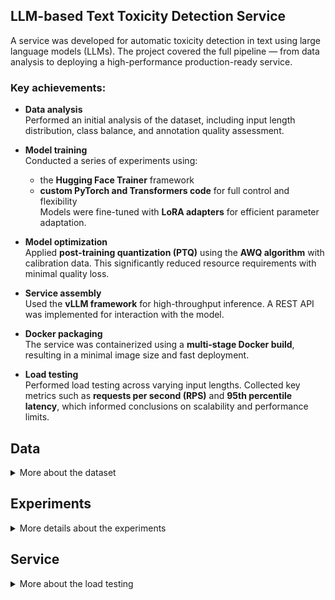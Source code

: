 
## LLM-based Text Toxicity Detection Service

A service was developed for automatic toxicity detection in text using large language models (LLMs). The project covered the full pipeline — from data analysis to deploying a high-performance production-ready service.

### Key achievements:

- **Data analysis**  
  Performed an initial analysis of the dataset, including input length distribution, class balance, and annotation quality assessment.

- **Model training**  
  Conducted a series of experiments using:
  - the **Hugging Face Trainer** framework  
  - **custom PyTorch and Transformers code** for full control and flexibility  
  Models were fine-tuned with **LoRA adapters** for efficient parameter adaptation.

- **Model optimization**  
  Applied **post-training quantization (PTQ)** using the **AWQ algorithm** with calibration data. This significantly reduced resource requirements with minimal quality loss.

- **Service assembly**  
  Used the **vLLM framework** for high-throughput inference. A REST API was implemented for interaction with the model.

- **Docker packaging**  
  The service was containerized using a **multi-stage Docker build**, resulting in a minimal image size and fast deployment.

- **Load testing**  
  Performed load testing across varying input lengths. Collected key metrics such as **requests per second (RPS)** and **95th percentile latency**, which informed conclusions on scalability and performance limits.

## Data
<details>
<summary>More about the dataset</summary>

**Data source:** https://www.kaggle.com/datasets/blackmoon/russian-language-toxic-comments

![Class distribution](charts/labels.png)

![Text length in characters](charts/len_text_chars.png)

![Text length in tokens](charts/len_text_tokens.png)

| Percentile (%) | Text length (tokens) |
|----------------|----------------------|
| 25             | 18                   |
| 50             | 31                   |
| 75             | 57                   |
| 85             | 83                   |
| 95             | 151                  |
| 98             | 239                  |
| 99             | 335                  |
| Max            | 1818                 |

![Character length vs class](charts/labels_len.png)

- The distributions are similar: both classes (1.0 and 0.0) have comparable boxplot shapes, indicating similar text length distributions.
- Many outliers: a significant number of texts have extreme lengths — especially in the 2000–6000+ character range. These may be long posts, spam, or concatenated messages.
- The median and bulk of the data are concentrated in the lower range (within the first 200–300 characters), which is typical for short user comments.

</details>

## Experiments
<details>
<summary>More details about the experiments</summary>

| Model name                                        | Hyperparameters                                                                                                                                                                                                                                     | F1     | Precision | Recall  |
|--------------------------------------------------------|----------------------------------------------------------------------------------------------------------------------------------------------------------------------------------------------------------------------------------------------------|--------|-----------|---------|
| 2967c40e2e_google_gemma-2-2b-it       | lora_config:<br>task_type: CAUSAL_LM<br>lora_r: 4<br>lora_bias: 'none'<br>target_modules: ["q_proj", "v_proj"]<br>lora_alpha: 8<br>init_lora_weights: gaussian<br>4bit<br>data_config:<br>task_type: cls_toxic<br>prefix: 'токсичный текст: '<br>collator_type: simple<br>max_target_len: 5<br>max_input_len: 256       | 0.7744 | 0.8942    | 0.6829  |
| 3858bcf862_google_gemma-2-2b-it       | lora_config:<br>task_type: CAUSAL_LM<br>lora_r: 16<br>lora_bias: "all"<br>target_modules: ["q_proj", "k_proj", "v_proj", "o_proj", "gate_proj"]<br>lora_alpha: 32<br>init_lora_weights: gaussian <br> 4bit| 0.8627 | 0.8351    | 0.8922  |
| 363437e01b_google_gemma-2-2b-it       | data_config:<br>max_input_len: 1024 <br> 4bit | 0.8711 | 0.8698    | 0.8725  |
| 48_077cd82859_google_gemma-2-2b-it       | target_modules: all<br>data_config:<br>max_input_len: 1024 <br> 4bit | 0.8812 | 0.8563    | 0.9077  |
| 42_2196e56dd3_t-bank-ai_T-lite-instruct-0.1       | target_modules: all<br>data_config:<br>max_input_len: 1024 <br> 4bit | 0.894 | 0.900    | 0.889  |

### Conclusions from the experiments
- The best results were achieved by the model `42_2196e56dd3_t-bank-ai_T-lite-instruct-0.1` with an F1 score of **0.894**, thanks to a well-balanced precision (**0.900**) and recall (**0.889**).
- The model `48_077cd82859_google_gemma-2-2b-it` also demonstrated a high F1 score (**0.8812**) with a strong emphasis on recall (**0.9077**), which may be beneficial when recall is prioritized.
- Simply increasing `max_input_len` (model `363437e01b`) already leads to a significant F1 improvement (**0.8711**) compared to the base configuration (`2967c40e2e`, F1 = **0.7744**).
- Using an extended set of `target_modules` and a more aggressive LoRA configuration (model `3858bcf862`) also improves F1 (**0.8627**), though with lower precision compared to the top-performing models.
</details>

## Service
<details>
<summary>More about the load testing</summary>

### Load Testing Parameters
n_threads=16 |  
required_rps=10 |  
max_num_seqs=64 |  
kv_cache_dtype=fp8  

### Data
* Test data  
* Split into buckets by input length (step = 100)

### Results
| Bucket name | Actual RPS | latency_95 (sec) |
|-------------|------------|------------------|
| 1-100       | 9.9978     | 0.1807           |
| 101-200     | 9.9628     | 1.5661           |
| 201-300     | 9.9159     | 1.6393           |
| 301-400     | 9.8667     | 1.8750           |
| 401-500     | 8.7159     | 1.8750           |
| 501-600     | 6.4053     | 2.5735           |
| 601-700     | 5.9328     | 2.7641           |
| 701-800     | 5.0148     | 3.6403           |
| 801-900     | 4.4203     | 3.6403           |
| 1001-1100   | 3.5389     | 4.5411           |


![Latency_95th](charts/output-2.png)

![Actual_RPS](charts/output.png)

### Conclusions from Load Testing

- For input lengths up to 400 tokens, the service consistently meets the required throughput (**required_rps = 10**), with latency_95 remaining within acceptable limits:
    - from 0.18 sec (1–100 tokens)
    - up to ~1.87 sec (301–400 tokens)

- Starting from the 401–500 token bucket, performance begins to degrade:
    - RPS drops to **8.71**, falling below the required level
    - Latency growth flattens and stabilizes around **~1.87 sec**

- For inputs longer than 500 tokens:
    - RPS drops significantly: down to **6.4** for 500–600 tokens and **3.5** for 1000+
    - latency_95 exceeds **4.5 seconds**, which is critical for real-time applications

- **Conclusion:** The current configuration (16 threads, fp8, max_num_seqs=64) is effective for **short to medium-length inputs** (up to ~400 tokens).


</details>
